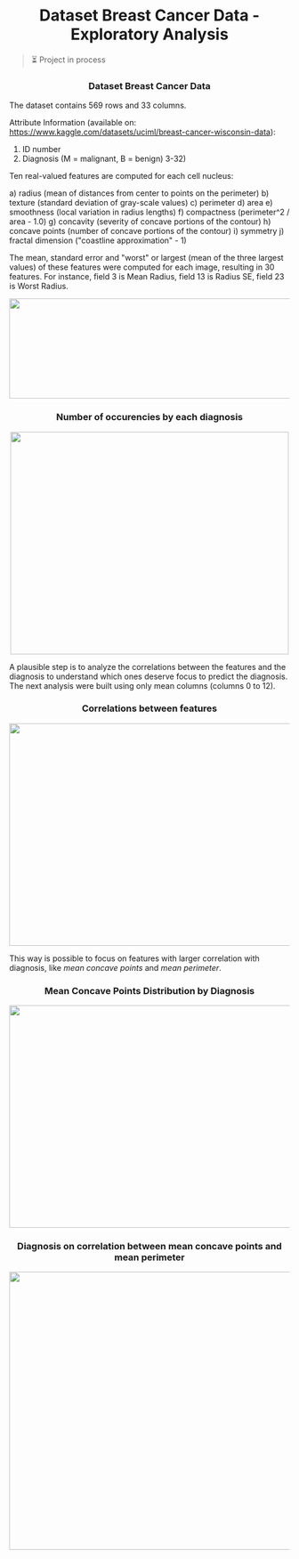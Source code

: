 <h1 align="center">Dataset Breast Cancer Data - Exploratory Analysis</h1>

> ⏳ Project in process

<h3 align="center">Dataset Breast Cancer Data</h3>

The dataset contains 569 rows and 33 columns. 

Attribute Information (available on: https://www.kaggle.com/datasets/uciml/breast-cancer-wisconsin-data):

1) ID number
2) Diagnosis (M = malignant, B = benign)
3-32)

Ten real-valued features are computed for each cell nucleus:

a) radius (mean of distances from center to points on the perimeter)
b) texture (standard deviation of gray-scale values)
c) perimeter
d) area
e) smoothness (local variation in radius lengths)
f) compactness (perimeter^2 / area - 1.0)
g) concavity (severity of concave portions of the contour)
h) concave points (number of concave portions of the contour)
i) symmetry
j) fractal dimension ("coastline approximation" - 1)

The mean, standard error and "worst" or largest (mean of the three
largest values) of these features were computed for each image,
resulting in 30 features. For instance, field 3 is Mean Radius, field
13 is Radius SE, field 23 is Worst Radius.

<p align="center">
  <img width="2000" height="180" src="https://user-images.githubusercontent.com/59098432/205473353-886a9956-c2dd-4298-912b-4556b30816e6.png">
</p>

<h3 align="center">Number of occurencies by each diagnosis</h3>

<p align="center">
  <img width="500" height="400" src="https://user-images.githubusercontent.com/59098432/205528781-d212e394-5dfd-4690-a348-6381c2ead7b1.png">
</p>

A plausible step is to analyze the correlations between the features and the diagnosis to understand which ones deserve focus to predict the diagnosis. The next analysis were built using only mean columns (columns 0 to 12).

<h3 align="center">Correlations between features</h3>

<p align="center">
  <img width="900" height="400" src="https://user-images.githubusercontent.com/59098432/205526529-aa2af0d2-e268-4782-868f-7b87698b5e76.png">
</p>

This way is possible to focus on features with larger correlation with diagnosis, like *mean concave points* and *mean perimeter*.

<h3 align="center">Mean Concave Points Distribution by Diagnosis</h3>

<p align="center">
  <img width="700" height="400" src="https://user-images.githubusercontent.com/59098432/205528142-9c90f92b-f8f0-4869-8780-dfbc6bbc11ee.png">
</p>

<h3 align="center">Diagnosis on correlation between mean concave points and mean perimeter</h3>

<p align="center">
  <img width="700" height="500" src="https://user-images.githubusercontent.com/59098432/205528973-814eec36-79c9-4fa0-b3fa-3a3dc9f3b429.png">
</p>







